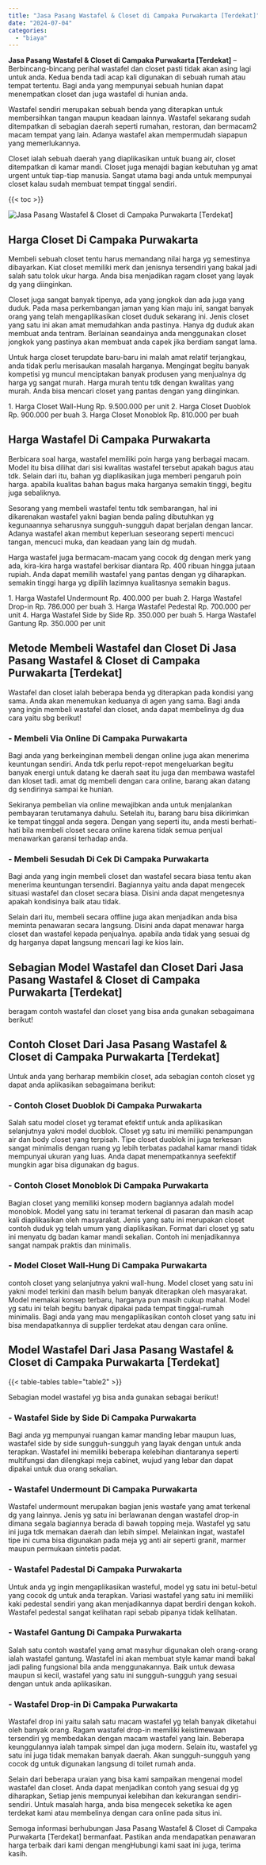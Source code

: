 ```yaml
---
title: "Jasa Pasang Wastafel & Closet di Campaka Purwakarta [Terdekat]"
date: "2024-07-04"
categories: 
  - "biaya"
---
```


**Jasa Pasang Wastafel & Closet di Campaka Purwakarta \[Terdekat\]** – Berbincang-bincang perihal wastafel dan closet pasti tidak akan asing lagi untuk anda. Kedua benda tadi acap kali digunakan di sebuah rumah atau tempat tertentu. Bagi anda yang mempunyai sebuah hunian dapat menempatkan closet dan juga wastafel di hunian anda.

Wastafel sendiri merupakan sebuah benda yang diterapkan untuk membersihkan tangan maupun keadaan lainnya. Wastafel sekarang sudah ditempatkan di sebagian daerah seperti rumahan, restoran, dan bermacam2 macam tempat yang lain. Adanya wastafel akan mempermudah siapapun yang memerlukannya.

Closet ialah sebuah daerah yang diaplikasikan untuk buang air, closet ditempatkan di kamar mandi. Closet juga menajdi bagian kebutuhan yg amat urgent untuk tiap-tiap manusia. Sangat utama bagi anda untuk mempunyai closet kalau sudah membuat tempat tinggal sendiri.

{{< toc >}}

![Jasa Pasang Wastafel & Closet di Campaka Purwakarta [Terdekat]](/images/wastafel-closet-murah51.png)

## Harga Closet Di Campaka Purwakarta

Membeli sebuah closet tentu harus memandang nilai harga yg semestinya dibayarkan. Kiat closet memiliki merk dan jenisnya tersendiri yang bakal jadi salah satu tolok ukur harga. Anda bisa menjadikan ragam closet yang layak dg yang diinginkan.

Closet juga sangat banyak tipenya, ada yang jongkok dan ada juga yang duduk. Pada masa perkembangan jaman yang kian maju ini, sangat banyak orang yang telah mengaplikasikan closet duduk sekarang ini. Jenis closet yang satu ini akan amat memudahkan anda pastinya. Hanya dg duduk akan membuat anda tentram. Berlainan seandainya anda menggunakan closet jongkok yang pastinya akan membuat anda capek jika berdiam sangat lama.

Untuk harga closet terupdate baru-baru ini malah amat relatif terjangkau, anda tidak perlu merisaukan masalah harganya. Mengingat begitu banyak kompetisi yg muncul menciptakan banyak produsen yang menjualnya dg harga yg sangat murah. Harga murah tentu tdk dengan kwalitas yang murah. Anda bisa mencari closet yang pantas dengan yang diinginkan.

1\. Harga Closet Wall-Hung Rp. 9.500.000 per unit 2. Harga Closet Duoblok Rp. 900.000 per buah 3. Harga Closet Monoblok Rp. 810.000 per buah

## Harga Wastafel Di Campaka Purwakarta

Berbicara soal harga, wastafel memiliki poin harga yang berbagai macam. Model itu bisa dilihat dari sisi kwalitas wastafel tersebut apakah bagus atau tdk. Selain dari itu, bahan yg diaplikasikan juga memberi pengaruh poin harga. apabila kualitas bahan bagus maka harganya semakin tinggi, begitu juga sebaliknya.

Sesorang yang membeli wastafel tentu tdk sembarangan, hal ini dikarenakan wastafel yakni bagian benda paling dibutuhkan yg kegunaannya seharusnya sungguh-sungguh dapat berjalan dengan lancar. Adanya wastafel akan membut keperluan seseorang seperti mencuci tangan, mencuci muka, dan keadaan yang lain dg mudah.

Harga wastafel juga bermacam-macam yang cocok dg dengan merk yang ada, kira-kira harga wastafel berkisar diantara Rp. 400 ribuan hingga jutaan rupiah. Anda dapat memilih wastafel yang pantas dengan yg diharapkan. semakin tinggi harga yg dipilih lazimnya kualitasnya semakin bagus.

1\. Harga Wastafel Undermount Rp. 400.000 per buah 2. Harga Wastafel Drop-in Rp. 786.000 per buah 3. Harga Wastafel Pedestal Rp. 700.000 per unit 4. Harga Wastafel Side by Side Rp. 350.000 per buah 5. Harga Wastafel Gantung Rp. 350.000 per unit

## Metode Membeli Wastafel dan Closet Di Jasa Pasang Wastafel & Closet di Campaka Purwakarta \[Terdekat\]

Wastafel dan closet ialah beberapa benda yg diterapkan pada kondisi yang sama. Anda akan menemukan keduanya di agen yang sama. Bagi anda yang ingin membeli wastafel dan closet, anda dapat membelinya dg dua cara yaitu sbg berikut!

### \- Membeli Via Online Di Campaka Purwakarta

Bagi anda yang berkeinginan membeli dengan online juga akan menerima keuntungan sendiri. Anda tdk perlu repot-repot mengeluarkan begitu banyak energi untuk datang ke daerah saat itu juga dan membawa wastafel dan kloset tadi. amat dg membeli dengan cara online, barang akan datang dg sendirinya sampai ke hunian.

Sekiranya pembelian via online mewajibkan anda untuk menjalankan pembayaran terutamanya dahulu. Setelah itu, barang baru bisa dikirimkan ke tempat tinggal anda segera. Dengan yang seperti itu, anda mesti berhati-hati bila membeli closet secara online karena tidak semua penjual menawarkan garansi terhadap anda.

### \- Membeli Sesudah Di Cek Di Campaka Purwakarta

Bagi anda yang ingin membeli closet dan wastafel secara biasa tentu akan menerima keuntungan tersendiri. Bagiannya yaitu anda dapat mengecek situasi wastafel dan closet secara biasa. Disini anda dapat mengetesnya apakah kondisinya baik atau tidak.

Selain dari itu, membeli secara offline juga akan menjadikan anda bisa meminta penawaran secara langsung. Disini anda dapat menawar harga closet dan wastafel kepada penjualnya. apabila anda tidak yang sesuai dg dg harganya dapat langsung mencari lagi ke kios lain.

## Sebagian Model Wastafel dan Closet Dari Jasa Pasang Wastafel & Closet di Campaka Purwakarta \[Terdekat\]

beragam contoh wastafel dan closet yang bisa anda gunakan sebagaimana berikut!

## Contoh Closet Dari Jasa Pasang Wastafel & Closet di Campaka Purwakarta \[Terdekat\]

Untuk anda yang berharap membikin closet, ada sebagian contoh closet yg dapat anda aplikasikan sebagaimana berikut:

### \- Contoh Closet Duoblok Di Campaka Purwakarta

Salah satu model closet yg teramat efektif untuk anda aplikasikan selanjutnya yakni model duoblok. Closet yg satu ini memiliki penampungan air dan body closet yang terpisah. Tipe closet duoblok ini juga terkesan sangat minimalis dengan ruang yg lebih terbatas padahal kamar mandi tidak mempunyai ukuran yang luas. Anda dapat menempatkannya seefektif mungkin agar bisa digunakan dg bagus.

### \- Contoh Closet Monoblok Di Campaka Purwakarta

Bagian closet yang memiliki konsep modern bagiannya adalah model monoblok. Model yang satu ini teramat terkenal di pasaran dan masih acap kali diaplikasikan oleh masyarakat. Jenis yang satu ini merupakan closet contoh duduk yg telah umum yang diaplikasikan. Format dari closet yg satu ini menyatu dg badan kamar mandi sekalian. Contoh ini menjadikannya sangat nampak praktis dan minimalis.

### \- Model Closet Wall-Hung Di Campaka Purwakarta

contoh closet yang selanjutnya yakni wall-hung. Model closet yang satu ini yakni model terkini dan masih belum banyak diterapkan oleh masyarakat. Model memakai konsep terbaru, harganya pun masih cukup mahal. Model yg satu ini telah begitu banyak dipakai pada tempat tinggal-rumah minimalis. Bagi anda yang mau mengaplikasikan contoh closet yang satu ini bisa mendapatkannya di supplier terdekat atau dengan cara online.

## Model Wastafel Dari Jasa Pasang Wastafel & Closet di Campaka Purwakarta \[Terdekat\]

{{< table-tables table="table2" >}}

Sebagian model wastafel yg bisa anda gunakan sebagai berikut!

### \- Wastafel Side by Side Di Campaka Purwakarta

Bagi anda yg mempunyai ruangan kamar manding lebar maupun luas, wastafel side by side sungguh-sungguh yang layak dengan untuk anda terapkan. Wastafel ini memiliki beberapa kelebihan diantaranya seperti multifungsi dan dilengkapi meja cabinet, wujud yang lebar dan dapat dipakai untuk dua orang sekalian.

### \- Wastafel Undermount Di Campaka Purwakarta

Wastafel undermount merupakan bagian jenis wastafe yang amat terkenal dg yang lainnya. Jenis yg satu ini berlawanan dengan wastafel drop-in dimana segala bagiannya berada di bawah topping meja. Wastafel yg satu ini juga tdk memakan daerah dan lebih simpel. Melainkan ingat, wastafel tipe ini cuma bisa digunakan pada meja yg anti air seperti granit, marmer maupun permukaan sintetis padat.

### \- Wastafel Padestal Di Campaka Purwakarta

Untuk anda yg ingin mengaplikasikan wasteful, model yg satu ini betul-betul yang cocok dg untuk anda terapkan. Variasi wastafel yang satu ini memiliki kaki pedestal sendiri yang akan menjadikannya dapat berdiri dengan kokoh. Wastafel pedestal sangat kelihatan rapi sebab pipanya tidak kelihatan.

### \- Wastafel Gantung Di Campaka Purwakarta

Salah satu contoh wastafel yang amat masyhur digunakan oleh orang-orang ialah wastafel gantung. Wastafel ini akan membuat style kamar mandi bakal jadi paling fungsional bila anda menggunakannya. Baik untuk dewasa maupun si kecil, wastafel yang satu ini sungguh-sungguh yang sesuai dengan untuk anda aplikasikan.

### \- Wastafel Drop-in Di Campaka Purwakarta

Wastafel drop ini yaitu salah satu macam wastafel yg telah banyak diketahui oleh banyak orang. Ragam wastafel drop-in memiliki keistimewaan tersendiri yg membedakan dengan macam wastafel yang lain. Beberapa keunggulannya ialah tampak simpel dan juga modern. Selain itu, wastafel yg satu ini juga tidak memakan banyak daerah. Akan sungguh-sungguh yang cocok dg untuk digunakan langsung di toilet rumah anda.

Selain dari beberapa uraian yang bisa kami sampaikan mengenai model wastafel dan closet. Anda dapat menjadikan contoh yang sesuai dg yg diharapkan, Setiap jenis mempunyai kelebihan dan kekurangan sendiri-sendiri. Untuk masalah harga, anda bisa mengecek seketika ke agen terdekat kami atau membelinya dengan cara online pada situs ini.

Semoga informasi berhubungan Jasa Pasang Wastafel & Closet di Campaka Purwakarta \[Terdekat\] bermanfaat. Pastikan anda mendapatkan penawaran harga terbaik dari kami dengan mengHubungi kami saat ini juga, terima kasih.

